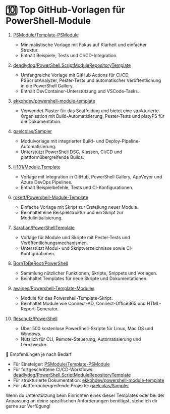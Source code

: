 # 🔟 Top GitHub-Vorlagen für PowerShell-Module

1. [PSModule/Template-PSModule](https://github.com/PSModule/Template-PSModule)  
   - Minimalistische Vorlage mit Fokus auf Klarheit und einfacher Struktur.
   - Enthält Beispiele, Tests und CI/CD-Integration.

2. [deadlydog/PowerShell.ScriptModuleRepositoryTemplate](https://github.com/deadlydog/PowerShell.ScriptModuleRepositoryTemplate)  
   - Umfangreiche Vorlage mit GitHub Actions für CI/CD, PSScriptAnalyzer, Pester-Tests und automatischer Veröffentlichung in die PowerShell Gallery.
   - Enthält DevContainer-Unterstützung und VSCode-Tasks.  

3. [ekkohdev/powershell-module-template](https://github.com/ekkohdev/powershell-module-template)  
    - Verwendet Plaster für das Scaffolding und bietet eine strukturierte Organisation mit Build-Automatisierung, Pester-Tests und platyPS für die Dokumentation.  

4. [gaelcolas/Sampler](https://github.com/gaelcolas/Sampler)  
    - Modulvorlage mit integrierter Build- und Deploy-Pipeline-Automatisierung.
    - Unterstützt PowerShell DSC, Klassen, CI/CD und plattformübergreifende Builds.  

11. [ili101/Module.Template](https://github.com/ili101/Module.Template)  
    - Vorlage mit Integration in GitHub, PowerShell Gallery, AppVeyor und Azure DevOps Pipelines.
    - Enthält Beispielbefehle, Tests und CI-Konfigurationen.

12. [rokett/Powershell-Module-Template](https://github.com/rokett/Powershell-Module-Template)  
    - Einfache Vorlage mit Skript zur Erstellung neuer Module.
    - Beinhaltet eine Beispielstruktur und ein Skript zur Modulinitialisierung.  

13. [Sarafian/PowerShellTemplate](https://github.com/Sarafian/PowerShellTemplate)  
    - Vorlage für Module und Skripte mit Pester-Tests und Veröffentlichungsmechanismen.
    - Unterstützt Modul- und Skriptverzeichnisse sowie CI-Konfigurationen.  

14. [BornToBeRoot/PowerShell](https://github.com/BornToBeRoot/PowerShell)  
    - Sammlung nützlicher Funktionen, Skripte, Snippets und Vorlagen.
    - Beinhaltet Templates für neue Skripte und Dokumentationen.  

15. [avaines/Powershell-Template-Modules](https://github.com/avaines/Powershell-Template-Modules)  
    - Module für das Powershell-Template-Skript.
    - Beinhaltet Module wie Connect-AD, Connect-Office365 und HTML-Report-Generator.  

16. [fleschutz/PowerShell](https://github.com/fleschutz/PowerShell)  
    - Über 500 kostenlose PowerShell-Skripte für Linux, Mac OS und Windows.
    - Nützlich für CLI, Remote-Steuerung, Automatisierung und Lernzwecke.

🧭 Empfehlungen je nach Bedarf

- Für Einsteiger: [PSModule/Template-PSModule](https://github.com/PSModule/Template-PSModule)
- Für fortgeschrittene CI/CD-Workflows: [deadlydog/PowerShell.ScriptModuleRepositoryTemplate](https://github.com/deadlydog/PowerShell.ScriptModuleRepositoryTemplate)
- Für strukturierte Dokumentation: [ekkohdev/powershell-module-template](https://github.com/ekkohdev/powershell-module-template)
- Für plattformübergreifende Projekte: [gaelcolas/Sampler](https://github.com/gaelcolas/Sampler)

Wenn du Unterstützung beim Einrichten eines dieser Templates oder bei der Anpassung an deine spezifischen Anforderungen benötigst, stehe ich dir gerne zur Verfügung!
